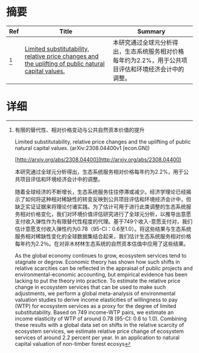 # 摘要

| Ref | Title | Summary |
| --- | --- | --- |
| [^1] | [Limited substitutability, relative price changes and the uplifting of public natural capital values.](http://arxiv.org/abs/2308.04400) | 本研究通过全球元分析得出，生态系统服务相对价格每年约为2.2%，用于公共项目评估和环境经济会计中的调整。 |

# 详细

[^1]: 有限的替代性、相对价格变动与公共自然资本价值的提升

    Limited substitutability, relative price changes and the uplifting of public natural capital values. (arXiv:2308.04400v1 [econ.GN])

    [http://arxiv.org/abs/2308.04400](http://arxiv.org/abs/2308.04400)

    本研究通过全球元分析得出，生态系统服务相对价格每年约为2.2%，用于公共项目评估和环境经济会计中的调整。

    

    随着全球经济的不断增长，生态系统服务往往停滞或减少。经济学理论已经揭示了如何将这种相对稀缺性的转变反映到公共项目评估和环境经济会计中，但缺乏实证证据来将理论付诸实践。为了估计可用于进行此类调整的生态系统服务相对价格变化，我们对环境价值评估研究进行了全球元分析，以推导出意愿支付收入弹性作为有限替代性程度的代理。基于749个收入-意愿支付对，我们估计意愿支付收入弹性约为0.78（95-CI：0.6至1.0）。将这些结果与生态系统服务相对稀缺性变化的全球数据集结合起来，我们估计生态系统服务相对价格每年约为2.2％。在对非木材林生态系统的自然资本估值中应用了这些结果。

    As the global economy continues to grow, ecosystem services tend to stagnate or degrow. Economic theory has shown how such shifts in relative scarcities can be reflected in the appraisal of public projects and environmental-economic accounting, but empirical evidence has been lacking to put the theory into practice. To estimate the relative price change in ecosystem services that can be used to make such adjustments, we perform a global meta-analysis of environmental valuation studies to derive income elasticities of willingness to pay (WTP) for ecosystem services as a proxy for the degree of limited substitutability. Based on 749 income-WTP pairs, we estimate an income elasticity of WTP of around 0.78 (95-CI: 0.6 to 1.0). Combining these results with a global data set on shifts in the relative scarcity of ecosystem services, we estimate relative price change of ecosystem services of around 2.2 percent per year. In an application to natural capital valuation of non-timber forest ecosys
    

